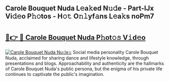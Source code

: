## Carole Bouquet Nuda L𝚎a𝚔ed N𝚞𝚍e - Part-lJx Vi𝚍𝚎o P𝚑𝚘tos - H𝚘𝚝 O𝚗𝚕yf𝚊ns L𝚎a𝚔s noPm7

# <h2><a href="http://kf1z8sj.oniu.top/?m=Carole+Bouquet+Nuda">🔗👉 🔴 Carole Bouquet Nuda P𝚑ot𝚘𝚜 V𝚒d𝚎o</a></h2>

[![Carole Bouquet Nuda Nu𝚍e𝚜](https://i.imgur.com/0qMVB7G.gif)](http://kf1z8sj.oniu.top/?m=Carole+Bouquet+Nuda)
Social media personality Carole Bouquet Nuda, acclaimed for sharing dance and lifestyle knowledge, through presentations and blogs. Approachability and authenticity are the hallmarks of Carole Bouquet Nuda's public persona, but the enigma of his private life continues to captivate the public's imagination.  
